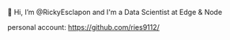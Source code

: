 👋 Hi, I’m @RickyEsclapon and I'm a Data Scientist at Edge & Node

personal account: https://github.com/ries9112/

